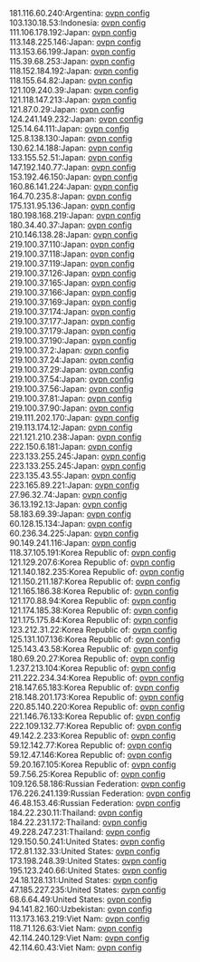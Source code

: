 181.116.60.240:Argentina: [ovpn config](vpn/181_116_60_240.ovpn)  
103.130.18.53:Indonesia: [ovpn config](vpn/103_130_18_53.ovpn)  
111.106.178.192:Japan: [ovpn config](vpn/111_106_178_192.ovpn)  
113.148.225.146:Japan: [ovpn config](vpn/113_148_225_146.ovpn)  
113.153.66.199:Japan: [ovpn config](vpn/113_153_66_199.ovpn)  
115.39.68.253:Japan: [ovpn config](vpn/115_39_68_253.ovpn)  
118.152.184.192:Japan: [ovpn config](vpn/118_152_184_192.ovpn)  
118.155.64.82:Japan: [ovpn config](vpn/118_155_64_82.ovpn)  
121.109.240.39:Japan: [ovpn config](vpn/121_109_240_39.ovpn)  
121.118.147.213:Japan: [ovpn config](vpn/121_118_147_213.ovpn)  
121.87.0.29:Japan: [ovpn config](vpn/121_87_0_29.ovpn)  
124.241.149.232:Japan: [ovpn config](vpn/124_241_149_232.ovpn)  
125.14.64.111:Japan: [ovpn config](vpn/125_14_64_111.ovpn)  
125.8.138.130:Japan: [ovpn config](vpn/125_8_138_130.ovpn)  
130.62.14.188:Japan: [ovpn config](vpn/130_62_14_188.ovpn)  
133.155.52.51:Japan: [ovpn config](vpn/133_155_52_51.ovpn)  
147.192.140.77:Japan: [ovpn config](vpn/147_192_140_77.ovpn)  
153.192.46.150:Japan: [ovpn config](vpn/153_192_46_150.ovpn)  
160.86.141.224:Japan: [ovpn config](vpn/160_86_141_224.ovpn)  
164.70.235.8:Japan: [ovpn config](vpn/164_70_235_8.ovpn)  
175.131.95.136:Japan: [ovpn config](vpn/175_131_95_136.ovpn)  
180.198.168.219:Japan: [ovpn config](vpn/180_198_168_219.ovpn)  
180.34.40.37:Japan: [ovpn config](vpn/180_34_40_37.ovpn)  
210.146.138.28:Japan: [ovpn config](vpn/210_146_138_28.ovpn)  
219.100.37.110:Japan: [ovpn config](vpn/219_100_37_110.ovpn)  
219.100.37.118:Japan: [ovpn config](vpn/219_100_37_118.ovpn)  
219.100.37.119:Japan: [ovpn config](vpn/219_100_37_119.ovpn)  
219.100.37.126:Japan: [ovpn config](vpn/219_100_37_126.ovpn)  
219.100.37.165:Japan: [ovpn config](vpn/219_100_37_165.ovpn)  
219.100.37.166:Japan: [ovpn config](vpn/219_100_37_166.ovpn)  
219.100.37.169:Japan: [ovpn config](vpn/219_100_37_169.ovpn)  
219.100.37.174:Japan: [ovpn config](vpn/219_100_37_174.ovpn)  
219.100.37.177:Japan: [ovpn config](vpn/219_100_37_177.ovpn)  
219.100.37.179:Japan: [ovpn config](vpn/219_100_37_179.ovpn)  
219.100.37.190:Japan: [ovpn config](vpn/219_100_37_190.ovpn)  
219.100.37.2:Japan: [ovpn config](vpn/219_100_37_2.ovpn)  
219.100.37.24:Japan: [ovpn config](vpn/219_100_37_24.ovpn)  
219.100.37.29:Japan: [ovpn config](vpn/219_100_37_29.ovpn)  
219.100.37.54:Japan: [ovpn config](vpn/219_100_37_54.ovpn)  
219.100.37.56:Japan: [ovpn config](vpn/219_100_37_56.ovpn)  
219.100.37.81:Japan: [ovpn config](vpn/219_100_37_81.ovpn)  
219.100.37.90:Japan: [ovpn config](vpn/219_100_37_90.ovpn)  
219.111.202.170:Japan: [ovpn config](vpn/219_111_202_170.ovpn)  
219.113.174.12:Japan: [ovpn config](vpn/219_113_174_12.ovpn)  
221.121.210.238:Japan: [ovpn config](vpn/221_121_210_238.ovpn)  
222.150.6.181:Japan: [ovpn config](vpn/222_150_6_181.ovpn)  
223.133.255.245:Japan: [ovpn config](vpn/223_133_255_245.ovpn)  
223.133.255.245:Japan: [ovpn config](vpn/223_133_255_245.ovpn)  
223.135.43.55:Japan: [ovpn config](vpn/223_135_43_55.ovpn)  
223.165.89.221:Japan: [ovpn config](vpn/223_165_89_221.ovpn)  
27.96.32.74:Japan: [ovpn config](vpn/27_96_32_74.ovpn)  
36.13.192.13:Japan: [ovpn config](vpn/36_13_192_13.ovpn)  
58.183.69.39:Japan: [ovpn config](vpn/58_183_69_39.ovpn)  
60.128.15.134:Japan: [ovpn config](vpn/60_128_15_134.ovpn)  
60.236.34.225:Japan: [ovpn config](vpn/60_236_34_225.ovpn)  
90.149.241.116:Japan: [ovpn config](vpn/90_149_241_116.ovpn)  
118.37.105.191:Korea Republic of: [ovpn config](vpn/118_37_105_191.ovpn)  
121.129.207.6:Korea Republic of: [ovpn config](vpn/121_129_207_6.ovpn)  
121.140.182.235:Korea Republic of: [ovpn config](vpn/121_140_182_235.ovpn)  
121.150.211.187:Korea Republic of: [ovpn config](vpn/121_150_211_187.ovpn)  
121.165.186.38:Korea Republic of: [ovpn config](vpn/121_165_186_38.ovpn)  
121.170.88.94:Korea Republic of: [ovpn config](vpn/121_170_88_94.ovpn)  
121.174.185.38:Korea Republic of: [ovpn config](vpn/121_174_185_38.ovpn)  
121.175.175.84:Korea Republic of: [ovpn config](vpn/121_175_175_84.ovpn)  
123.212.31.22:Korea Republic of: [ovpn config](vpn/123_212_31_22.ovpn)  
125.131.107.136:Korea Republic of: [ovpn config](vpn/125_131_107_136.ovpn)  
125.143.43.58:Korea Republic of: [ovpn config](vpn/125_143_43_58.ovpn)  
180.69.20.27:Korea Republic of: [ovpn config](vpn/180_69_20_27.ovpn)  
1.237.213.104:Korea Republic of: [ovpn config](vpn/1_237_213_104.ovpn)  
211.222.234.34:Korea Republic of: [ovpn config](vpn/211_222_234_34.ovpn)  
218.147.65.183:Korea Republic of: [ovpn config](vpn/218_147_65_183.ovpn)  
218.148.201.173:Korea Republic of: [ovpn config](vpn/218_148_201_173.ovpn)  
220.85.140.220:Korea Republic of: [ovpn config](vpn/220_85_140_220.ovpn)  
221.146.76.133:Korea Republic of: [ovpn config](vpn/221_146_76_133.ovpn)  
222.109.132.77:Korea Republic of: [ovpn config](vpn/222_109_132_77.ovpn)  
49.142.2.233:Korea Republic of: [ovpn config](vpn/49_142_2_233.ovpn)  
59.12.142.77:Korea Republic of: [ovpn config](vpn/59_12_142_77.ovpn)  
59.12.47.146:Korea Republic of: [ovpn config](vpn/59_12_47_146.ovpn)  
59.20.167.105:Korea Republic of: [ovpn config](vpn/59_20_167_105.ovpn)  
59.7.56.25:Korea Republic of: [ovpn config](vpn/59_7_56_25.ovpn)  
109.126.58.186:Russian Federation: [ovpn config](vpn/109_126_58_186.ovpn)  
176.226.241.139:Russian Federation: [ovpn config](vpn/176_226_241_139.ovpn)  
46.48.153.46:Russian Federation: [ovpn config](vpn/46_48_153_46.ovpn)  
184.22.230.11:Thailand: [ovpn config](vpn/184_22_230_11.ovpn)  
184.22.231.172:Thailand: [ovpn config](vpn/184_22_231_172.ovpn)  
49.228.247.231:Thailand: [ovpn config](vpn/49_228_247_231.ovpn)  
129.150.50.241:United States: [ovpn config](vpn/129_150_50_241.ovpn)  
172.81.132.33:United States: [ovpn config](vpn/172_81_132_33.ovpn)  
173.198.248.39:United States: [ovpn config](vpn/173_198_248_39.ovpn)  
195.123.240.66:United States: [ovpn config](vpn/195_123_240_66.ovpn)  
24.18.128.131:United States: [ovpn config](vpn/24_18_128_131.ovpn)  
47.185.227.235:United States: [ovpn config](vpn/47_185_227_235.ovpn)  
68.6.64.49:United States: [ovpn config](vpn/68_6_64_49.ovpn)  
94.141.82.160:Uzbekistan: [ovpn config](vpn/94_141_82_160.ovpn)  
113.173.163.219:Viet Nam: [ovpn config](vpn/113_173_163_219.ovpn)  
118.71.126.63:Viet Nam: [ovpn config](vpn/118_71_126_63.ovpn)  
42.114.240.129:Viet Nam: [ovpn config](vpn/42_114_240_129.ovpn)  
42.114.60.43:Viet Nam: [ovpn config](vpn/42_114_60_43.ovpn)  
